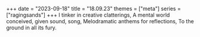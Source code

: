 +++
date = "2023-09-18"
title = "18.09.23"
themes = ["meta"]
series = ["ragingsands"]
+++
I tinker in creative clatterings,
A mental world conceived, given sound, song,
Melodramatic anthems for reflections,
To the ground in all its fury.
